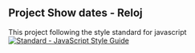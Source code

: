 ## Project Show dates - Reloj
This project following the style standard for javascript
[![Standard - JavaScript Style Guide](https://cdn.rawgit.com/standard/standard/master/badge.svg)](https://github.com/standard/standard)
